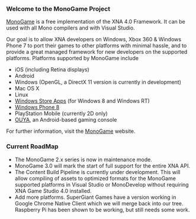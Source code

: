 ### Welcome to the MonoGame Project

[MonoGame](http://monogame.net) is a free implementation of the XNA 4.0 Framework. It can be used with all Mono compilers and with Visual Studio.

Our goal is to allow XNA developers on Windows, Xbox 360 & Windows Phone 7 to port their games to other platforms with minimal hassle, and to provide a great managed framework for new developers on the supported platforms.  Platforms supported by MonoGame include

* iOS (including Retina displays)
* Android
* Windows (OpenGL, a DirectX 11 version is currently in development)
* Mac OS X
* Linux
* [Windows Store Apps](http://dev.windows.com) (for Windows 8 and Windows RT)
* [Windows Phone 8](http://dev.windowsphone.com)
* PlayStation Mobile (currently 2D only)
* [OUYA](http://ouya.tv), an Android-based gaming console

For further information, visit the [MonoGame](http://monogame.net) website.

### Current RoadMap

* The MonoGame 2.x series is now in maintenance mode.
* MonoGame 3.0 will mark the start of full support for the entire XNA API.
* The Content Build Pipeline is currently under development. This will allow compiling of assets to optimized formats for the MonoGame supported platforms in Visual Studio or MonoDevelop without requiring XNA Game Studio 4.0 installed.
* Add more platforms. SuperGiant Games have a version working in Google Chrome Native Client which we will merge back into our tree.  Raspberry Pi has been shown to be working, but still needs some work.
